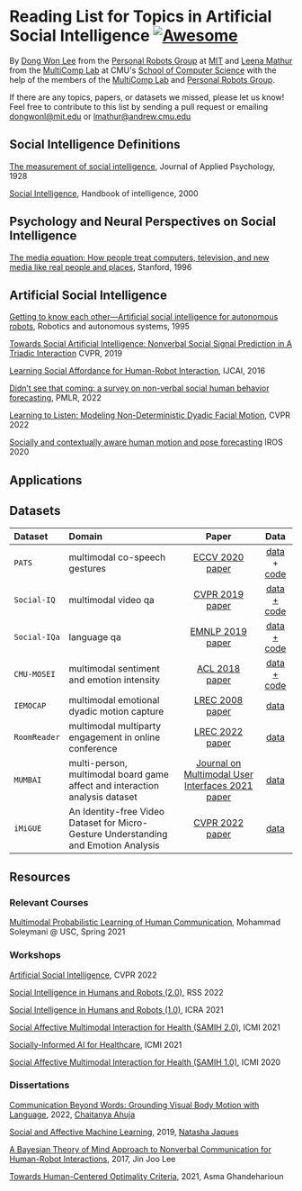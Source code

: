 
# Reading List for Topics in Artificial Social Intelligence  [![Awesome](https://cdn.rawgit.com/sindresorhus/awesome/d7305f38d29fed78fa85652e3a63e154dd8e8829/media/badge.svg)](https://github.com/topics/awesome)
By [Dong Won Lee](https://dongwonl.com/) from the [Personal Robots Group](https://www.media.mit.edu/groups/personal-robots/overview/) at [MIT](https://www.mit.edu/) and [Leena Mathur](https://l-mathur.github.io) from the [MultiComp Lab](http://multicomp.cs.cmu.edu) at CMU's [School of Computer Science](https://www.cs.cmu.edu) with the help of the members of the [MultiComp Lab](http://multicomp.cs.cmu.edu/) and [Personal Robots Group](https://www.media.mit.edu/groups/personal-robots/overview/).

If there are any topics, papers, or datasets we missed, please let us know! Feel free to contribute to this list by sending a pull request or emailing dongwonl@mit.edu or lmathur@andrew.cmu.edu 

## Social Intelligence Definitions

[The measurement of social intelligence](https://psycnet.apa.org/buy/1928-03750-001), Journal of Applied Psychology, 1928

[ Social Intelligence](https://www.ocf.berkeley.edu/~jfkihlstrom/PDFs/2010s/2011/KihlstromCantor_SocialIntelligence_3e_2011.pdf), Handbook of intelligence, 2000

## Psychology and Neural Perspectives on Social Intelligence

[The media equation: How people treat computers, television, and new media like real people and places](https://psycnet.apa.org/record/1996-98923-000), Stanford, 1996

## Artificial Social Intelligence

[Getting to know each other—Artificial social intelligence for autonomous robots](https://www.sciencedirect.com/science/article/abs/pii/0921889095000542), Robotics and autonomous systems, 1995

[Towards Social Artificial Intelligence:
Nonverbal Social Signal Prediction in A Triadic Interaction](https://openaccess.thecvf.com/content_CVPR_2019/papers/Joo_Towards_Social_Artificial_Intelligence_Nonverbal_Social_Signal_Prediction_in_a_CVPR_2019_paper.pdf) CVPR, 2019 

[Learning Social Affordance for Human-Robot Interaction](https://arxiv.org/pdf/1604.03692v2.pdf), IJCAI, 2016

[Didn’t see that coming: a survey on non-verbal social human behavior forecasting](https://arxiv.org/pdf/1604.03692v2.pdf), PMLR, 2022

[Learning to Listen: Modeling Non-Deterministic Dyadic Facial Motion](https://openaccess.thecvf.com/content/CVPR2022/papers/Ng_Learning_To_Listen_Modeling_Non-Deterministic_Dyadic_Facial_Motion_CVPR_2022_paper.pdf), CVPR 2022

[Socially and contextually aware human motion and pose forecasting](https://ras.papercept.net/images/temp/IROS/files/2815.pdf) IROS 2020


## Applications 

## Datasets

| Dataset | Domain | Paper | Data|
|:-----------|:----------------------------|:------------:|:------------:|
| `PATS` | multimodal co-speech gestures | [ECCV 2020 paper](https://arxiv.org/abs/2007.12553) | [data](https://chahuja.com/pats/) + [code](https://github.com/chahuja/pats)
|`Social-IQ`| multimodal video qa | [CVPR 2019 paper](https://openaccess.thecvf.com/content_CVPR_2019/papers/Zadeh_Social-IQ_A_Question_Answering_Benchmark_for_Artificial_Social_Intelligence_CVPR_2019_paper.pdf) | [data + code](https://github.com/A2Zadeh/Social-IQ)
|`Social-IQa`| language qa | [EMNLP 2019 paper](https://arxiv.org/pdf/1904.09728.pdf) | [data + code](https://github.com/google/BIG-bench/blob/main/bigbench/benchmark_tasks/social_iqa/README.md)
|`CMU-MOSEI`| multimodal sentiment and emotion intensity | [ACL 2018 paper](https://aclanthology.org/P18-1208.pdf) | [data + code](https://github.com/A2Zadeh/CMU-MultimodalSDK)
| `IEMOCAP` | multimodal emotional dyadic motion capture | [LREC 2008 paper](https://link.springer.com/content/pdf/10.1007/s10579-008-9076-6.pdf) | [data](https://sail.usc.edu/software/databases/) 
| `RoomReader` | multimodal multiparty engagement in online conference | [LREC 2022 paper](http://www.lrec-conf.org/proceedings/lrec2022/pdf/2022.lrec-1.268.pdf) | [data](https://sigmedia.tcd.ie/) 
| `MUMBAI` | multi-person, multimodal board game affect and interaction analysis dataset | [Journal on Multimodal User Interfaces 2021 paper](https://link.springer.com/article/10.1007/s12193-021-00364-0) | [data](https://github.com/dmetehan/MUMBAI) 
| `iMiGUE` | An Identity-free Video Dataset for Micro-Gesture Understanding and Emotion Analysis | [CVPR 2022 paper](https://openaccess.thecvf.com/content/CVPR2021/papers/Liu_iMiGUE_An_Identity-Free_Video_Dataset_for_Micro-Gesture_Understanding_and_Emotion_CVPR_2021_paper.pdf) | [data](https://github.com/linuxsino/iMiGUE)





## Resources

### Relevant Courses 
[Multimodal Probabilistic Learning of Human Communication](https://people.ict.usc.edu/~soleymani/files/HumanCommunicationLearning-Spring2021.pdf), Mohammad Soleymani @ USC, Spring 2021

### Workshops

[Artificial Social Intelligence](https://sites.google.com/berkeley.edu/artificial-social-intelligence), CVPR 2022

[Social Intelligence in Humans and Robots (2.0)](https://social-intelligence-human-ai.github.io), RSS 2022

[Social Intelligence in Humans and Robots (1.0)](https://social-intelligence-human-ai.github.io/), ICRA 2021

[Social Affective Multimodal Interaction for Health (SAMIH 2.0)](https://sites.google.com/view/samih2021/home), ICMI 2021

[Socially-Informed AI for Healthcare](https://social-ai-for-healthcare.github.io), ICMI 2021

[Social Affective Multimodal Interaction for Health (SAMIH 1.0)](https://sites.google.com/view/wsamih/), ICMI 2020

### Dissertations

[Communication Beyond Words: Grounding Visual Body Motion with Language](https://lti.cs.cmu.edu/sites/default/files/ahuja%2C%20chaitanya%20-%20Thesis.pdf), 2022, [Chaitanya Ahuja](https://chahuja.com)

[Social and Affective Machine Learning](https://www.media.mit.edu/publications/social-and-affective-machine-learning/), 2019, [Natasha Jaques](https://natashajaques.ai) 

[A Bayesian Theory of Mind Approach to Nonverbal Communication for Human-Robot Interactions](https://www.media.mit.edu/publications/jinjoolee-phd-2017/), 2017, Jin Joo Lee

[Towards Human-Centered Optimality Criteria](https://dspace.mit.edu/bitstream/handle/1721.1/140992/ghandeharioun-asma_gh-phd-MAS-2021-thesis.pdf?sequence=1&isAllowed=y), 2021, Asma Ghandeharioun



